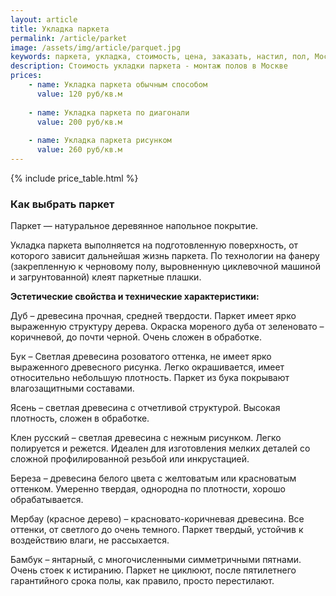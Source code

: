 ```yaml
---
layout: article
title: Укладка паркета
permalink: /article/parket
image: /assets/img/article/parquet.jpg
keywords: паркета, укладка, стоимость, цена, заказать, настил, пол, Москва, Королёв
description: Стоимость укладки паркета - монтаж полов в Москве
prices:
    - name: Укладка паркета обычным способом
      value: 120 руб/кв.м
    
    - name: Укладка паркета по диагонали
      value: 200 руб/кв.м
    
    - name: Укладка паркета рисунком
      value: 260 руб/кв.м
---
```

{% include price_table.html %}

### Как выбрать паркет

Паркет — натуральное деревянное напольное покрытие.

Укладка паркета выполняется на подготовленную поверхность, от которого зависит дальнейшая жизнь паркета. По технологии на фанеру (закрепленную к черновому полу, выровненную циклевочной машиной и загрунтованной) клеят паркетные плашки.

**Эстетические свойства и технические характеристики:**

Дуб – древесина прочная, средней твердости. Паркет имеет ярко выраженную структуру дерева. Окраска мореного дуба от зеленовато – коричневой, до почти черной. Очень сложен в обработке.

Бук – Светлая древесина розоватого оттенка, не имеет ярко выраженного древесного рисунка. Легко окрашивается, имеет относительно небольшую плотность. Паркет из бука покрывают влагозащитными составами.

Ясень – светлая древесина с отчетливой структурой. Высокая плотность, сложен в обработке.

Клен русский – светлая древесина с нежным рисунком. Легко полируется и режется. Идеален для изготовления мелких деталей со сложной профилированной резьбой или инкрустацией.

Береза – древесина белого цвета с желтоватым или красноватым оттенком. Умеренно твердая, однородна по плотности, хорошо обрабатывается.

Мербау (красное дерево) – красновато-коричневая древесина. Все оттенки, от светлого до очень темного. Паркет твердый, устойчив к воздействию влаги, не рассыхается.

Бамбук – янтарный, с многочисленными симметричными пятнами. Очень стоек к истиранию. Паркет не циклюют, после пятилетнего гарантийного срока полы, как правило, просто перестилают.